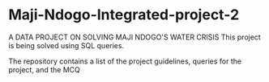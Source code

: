 # Maji-Ndogo-Integrated-project-2
A DATA PROJECT ON SOLVING MAJI NDOGO'S WATER CRISIS
This project is being solved using SQL queries.

The repository contains a list of the project guidelines, queries for the project, and the MCQ
